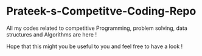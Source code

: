 # Prateek-s-Competitve-Coding-Repo
All my codes related to competitive Programming, problem solving, data structures and Algorithms are here !

Hope that this might you be useful to you and feel free to have a look !
